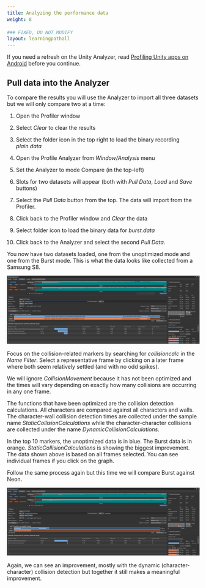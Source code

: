 ```yaml
---
title: Analyzing the performance data
weight: 8

### FIXED, DO NOT MODIFY
layout: learningpathall
---
```

If you need a refresh on the Unity Analyzer, read [Profiling Unity apps on Android](/learning-paths/mobile-graphics-and-gaming/profiling-unity-apps-on-android) before you continue.

## Pull data into the Analyzer

To compare the results you will use the Analyzer to import all three datasets but we will only compare two at a time:

1. Open the Profiler window

1. Select _Clear_ to clear the results

1. Select the folder icon in the top right to load the binary recording _plain.data_

1. Open the Profile Analyzer from _Window/Analysis_ menu

1. Set the Analyzer to mode Compare (in the top-left)

1. Slots for two datasets will appear (both with _Pull Data_, _Load_ and _Save_ buttons)

1. Select the _Pull Data_ button from the top. The data will import from the Profiler.

1. Click back to the Profiler window and _Clear_ the data

1. Select folder icon to load the binary data for _burst.data_

1. Click back to the Analyzer and select the second _Pull Data_.

You now have two datasets loaded, one from the unoptimized mode and one from the Burst mode. This is what the data looks like collected from a Samsung S8.

![Plain vs Burst#center](images/analyzer-plain-vs-burst.PNG)

Focus on the collision-related markers by searching for _collisioncalc_ in the _Name Filter_. Select a representative frame by clicking on a later frame where both seem relatively settled (and with no odd spikes).

We will ignore _CollisionMovement_ because it has not been optimized and the times will vary depending on exactly how many collisions are occurring in any one frame.

The functions that have been optimized are the collision detection calculations. All characters are compared against all characters and walls. The character-wall collision detection times are collected under the sample name _StaticCollisionCalculations_ while the character-character collisions are collected under the name _DynamicCollisionCalculations_.

In the top 10 markers, the unoptimized data is in blue. The Burst data is in orange. _StaticCollisionCalculations_ is showing the biggest improvement. The data shown above is based on all frames selected. You can see individual frames if you click on the graph.

Follow the same process again but this time we will compare Burst against Neon.

![Burst vs Neon#center](images/analyzer-burst-vs-neon.PNG)

Again, we can see an improvement, mostly with the dynamic (character-character) collision detection but together it still makes a meaningful improvement.
